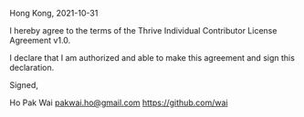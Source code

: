 Hong Kong, 2021-10-31

I hereby agree to the terms of the Thrive Individual Contributor License
Agreement v1.0.

I declare that I am authorized and able to make this agreement and sign this
declaration.

Signed,

Ho Pak Wai pakwai.ho@gmail.com https://github.com/wai
